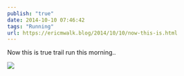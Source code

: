 ```yaml
---
publish: "true"
date: 2014-10-10 07:46:42
tags: "Running"
url: https://ericmwalk.blog/2014/10/10/now-this-is.html
---
```


Now this is true trail run this morning..

![](https://ericmwalk.blog/uploads/2022/5a0b300c49.jpg)